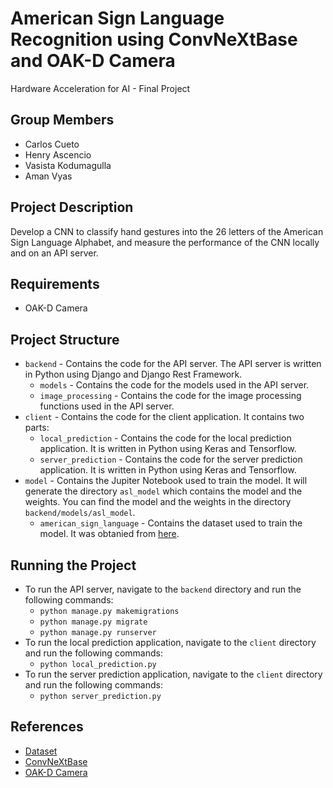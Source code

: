 # American Sign Language Recognition using ConvNeXtBase and OAK-D Camera
Hardware Acceleration for AI - Final Project

## Group Members
- Carlos Cueto
- Henry Ascencio
- Vasista Kodumagulla
- Aman Vyas


## Project Description
Develop a CNN to classify hand gestures into the 26 letters of the American Sign Language Alphabet, and measure the performance of the CNN locally and on an API server.

## Requirements
- OAK-D Camera

## Project Structure
- `backend` - Contains the code for the API server. The API server is written in Python using Django and Django Rest Framework.
    - `models` - Contains the code for the models used in the API server.
    - `image_processing` - Contains the code for the image processing functions used in the API server.
- `client` - Contains the code for the client application. It contains two parts:
    - `local_prediction` - Contains the code for the local prediction application. It is written in Python using Keras and Tensorflow.
    - `server_prediction` - Contains the code for the server prediction application. It is written in Python using Keras and Tensorflow.
- `model` - Contains the Jupiter Notebook used to train the model. It will generate the directory `asl_model` which contains the model and the weights. You can find the model and the weights in the directory `backend/models/asl_model`.
    - `american_sign_language` - Contains the dataset used to train the model. It was obtanied from [here](https://www.kaggle.com/datasets/ayuraj/american-sign-language-dataset).

## Running the Project
- To run the API server, navigate to the `backend` directory and run the following commands:
    - `python manage.py makemigrations`
    - `python manage.py migrate`
    - `python manage.py runserver`
- To run the local prediction application, navigate to the `client` directory and run the following commands:
    - `python local_prediction.py`
- To run the server prediction application, navigate to the `client` directory and run the following commands:
    - `python server_prediction.py`

## References
- [Dataset](https://www.kaggle.com/datasets/ayuraj/american-sign-language-dataset)
- [ConvNeXtBase](https://www.tensorflow.org/api_docs/python/tf/keras/applications/convnext/ConvNeXtBase)
- [OAK-D Camera](https://docs.luxonis.com/en/latest/pages/tutorials/first_steps/)